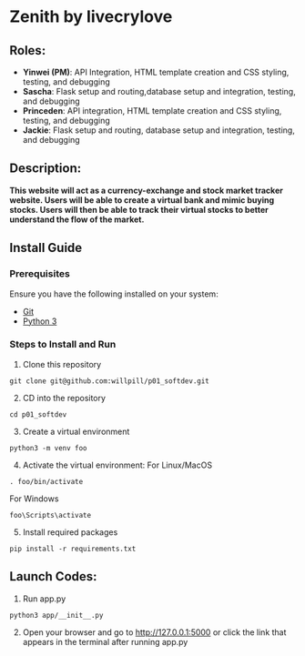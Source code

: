 # Zenith by livecrylove

## Roles:
 - **Yinwei (PM)**: API Integration, HTML template creation and CSS styling, testing, and debugging
 - **Sascha**: Flask setup and routing,database setup and integration, testing, and debugging
 - **Princeden**: API integration, HTML template creation and CSS styling, testing, and debugging
 - **Jackie**: Flask setup and routing, database setup and integration, testing, and debugging

## Description:
**This website will act as a currency-exchange and stock market tracker website. Users will be able to create a virtual bank and mimic buying stocks. Users will then be able to track their virtual stocks to better understand the flow of the market.**

## Install Guide 

### Prerequisites
Ensure you have the following installed on your system:
- [Git](https://git-scm.com/book/en/v2/Getting-Started-Installing-Git)
- [Python 3](https://www.python.org/downloads/)

### Steps to Install and Run
1. Clone this repository
```
git clone git@github.com:willpill/p01_softdev.git
```
2. CD into the repository
```
cd p01_softdev
```
3. Create a virtual environment
```
python3 -m venv foo
```

4. Activate the virtual environment:
For Linux/MacOS 
```
. foo/bin/activate
```
For Windows
```
foo\Scripts\activate
```
5. Install required packages
```
pip install -r requirements.txt
```
## Launch Codes: 
1. Run app.py
``` 
python3 app/__init__.py
```
2. Open your browser and go to http://127.0.0.1:5000 or click the link that appears in the terminal after running app.py
